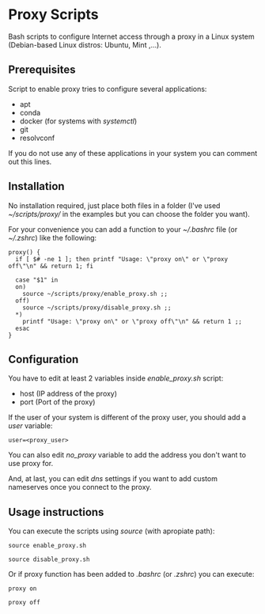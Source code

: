 # Proxy Scripts

Bash scripts to configure Internet access through a proxy in a Linux system (Debian-based Linux distros: Ubuntu, Mint ,...).

## Prerequisites

Script to enable proxy tries to configure several applications:
  - apt
  - conda
  - docker (for systems with *systemctl*)
  - git
  - resolvconf 
 
If you do not use any of these applications in your system you can comment out this lines.

## Installation

No installation required, just place both files in a folder (I've used *~/scripts/proxy/* in the examples but you can choose the folder you want).

For your convenience you can add a function to your *~/.bashrc* file (or *~/.zshrc*) like the following:

```code
proxy() {
  if [ $# -ne 1 ]; then printf "Usage: \"proxy on\" or \"proxy off\"\n" && return 1; fi

  case "$1" in
  on)
    source ~/scripts/proxy/enable_proxy.sh ;;
  off)
    source ~/scripts/proxy/disable_proxy.sh ;;
  *)
    printf "Usage: \"proxy on\" or \"proxy off\"\n" && return 1 ;;
  esac
}
```

## Configuration

You have to edit at least 2 variables inside *enable_proxy.sh* script:
  - host (IP address of the proxy)
  - port (Port of the proxy)

If the user of your system is different of the proxy user, you should add a *user* variable:
```code
user=<proxy_user>
```

You can also edit *no_proxy* variable to add the address you don't want to use proxy for.

And, at last, you can edit *dns* settings if you want to add custom nameserves once you connect to the proxy.

## Usage instructions

You can execute the scripts using *source* (with apropiate path):
```code
source enable_proxy.sh
```
```code
source disable_proxy.sh
```

Or if proxy function has been added to *.bashrc* (or *.zshrc*) you can execute:
```code
proxy on
```
```code
proxy off
```
